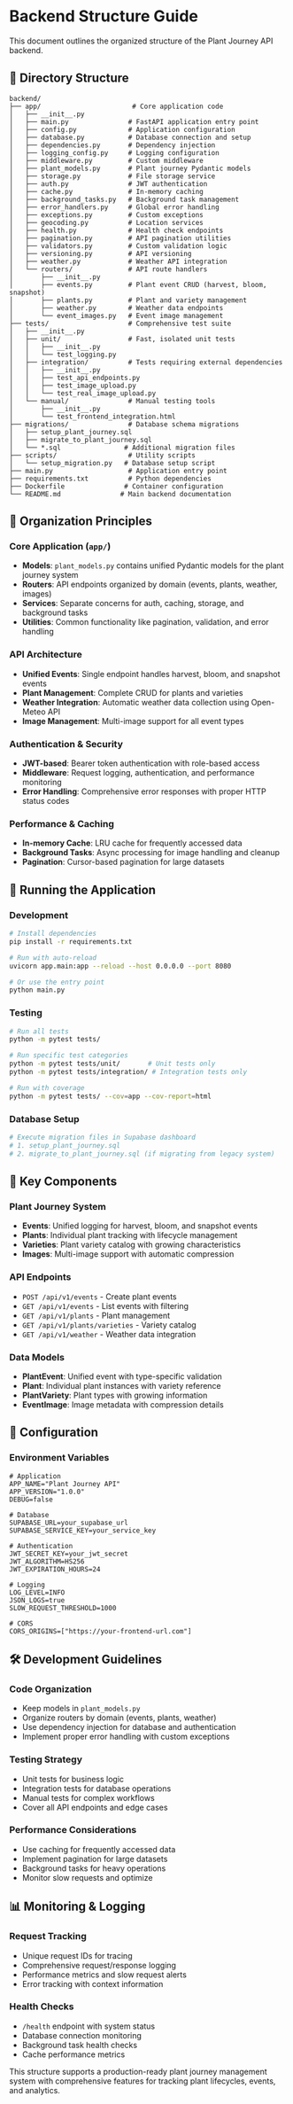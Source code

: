 # Backend Structure Guide

This document outlines the organized structure of the Plant Journey API backend.

## 📁 Directory Structure

```
backend/
├── app/                       # Core application code
│   ├── __init__.py
│   ├── main.py               # FastAPI application entry point
│   ├── config.py             # Application configuration
│   ├── database.py           # Database connection and setup
│   ├── dependencies.py       # Dependency injection
│   ├── logging_config.py     # Logging configuration
│   ├── middleware.py         # Custom middleware
│   ├── plant_models.py       # Plant journey Pydantic models
│   ├── storage.py            # File storage service
│   ├── auth.py               # JWT authentication
│   ├── cache.py              # In-memory caching
│   ├── background_tasks.py   # Background task management
│   ├── error_handlers.py     # Global error handling
│   ├── exceptions.py         # Custom exceptions
│   ├── geocoding.py          # Location services
│   ├── health.py             # Health check endpoints
│   ├── pagination.py         # API pagination utilities
│   ├── validators.py         # Custom validation logic
│   ├── versioning.py         # API versioning
│   ├── weather.py            # Weather API integration
│   └── routers/              # API route handlers
│       ├── __init__.py
│       ├── events.py         # Plant event CRUD (harvest, bloom, snapshot)
│       ├── plants.py         # Plant and variety management
│       ├── weather.py        # Weather data endpoints
│       └── event_images.py   # Event image management
├── tests/                    # Comprehensive test suite
│   ├── __init__.py
│   ├── unit/                 # Fast, isolated unit tests
│   │   ├── __init__.py
│   │   └── test_logging.py
│   ├── integration/          # Tests requiring external dependencies
│   │   ├── __init__.py
│   │   ├── test_api_endpoints.py
│   │   ├── test_image_upload.py
│   │   └── test_real_image_upload.py
│   └── manual/               # Manual testing tools
│       ├── __init__.py
│       └── test_frontend_integration.html
├── migrations/               # Database schema migrations
│   ├── setup_plant_journey.sql
│   ├── migrate_to_plant_journey.sql
│   └── *.sql                # Additional migration files
├── scripts/                  # Utility scripts
│   └── setup_migration.py   # Database setup script
├── main.py                   # Application entry point
├── requirements.txt          # Python dependencies
├── Dockerfile               # Container configuration
└── README.md               # Main backend documentation
```

## 🎯 Organization Principles

### Core Application (`app/`)
- **Models**: `plant_models.py` contains unified Pydantic models for the plant journey system
- **Routers**: API endpoints organized by domain (events, plants, weather, images)
- **Services**: Separate concerns for auth, caching, storage, and background tasks
- **Utilities**: Common functionality like pagination, validation, and error handling

### API Architecture
- **Unified Events**: Single endpoint handles harvest, bloom, and snapshot events
- **Plant Management**: Complete CRUD for plants and varieties
- **Weather Integration**: Automatic weather data collection using Open-Meteo API
- **Image Management**: Multi-image support for all event types

### Authentication & Security
- **JWT-based**: Bearer token authentication with role-based access
- **Middleware**: Request logging, authentication, and performance monitoring
- **Error Handling**: Comprehensive error responses with proper HTTP status codes

### Performance & Caching
- **In-memory Cache**: LRU cache for frequently accessed data
- **Background Tasks**: Async processing for image handling and cleanup
- **Pagination**: Cursor-based pagination for large datasets

## 🚀 Running the Application

### Development
```bash
# Install dependencies
pip install -r requirements.txt

# Run with auto-reload
uvicorn app.main:app --reload --host 0.0.0.0 --port 8080

# Or use the entry point
python main.py
```

### Testing
```bash
# Run all tests
python -m pytest tests/

# Run specific test categories
python -m pytest tests/unit/       # Unit tests only
python -m pytest tests/integration/ # Integration tests only

# Run with coverage
python -m pytest tests/ --cov=app --cov-report=html
```

### Database Setup
```bash
# Execute migration files in Supabase dashboard
# 1. setup_plant_journey.sql
# 2. migrate_to_plant_journey.sql (if migrating from legacy system)
```

## 📝 Key Components

### Plant Journey System
- **Events**: Unified logging for harvest, bloom, and snapshot events
- **Plants**: Individual plant tracking with lifecycle management
- **Varieties**: Plant variety catalog with growing characteristics
- **Images**: Multi-image support with automatic compression

### API Endpoints
- `POST /api/v1/events` - Create plant events
- `GET /api/v1/events` - List events with filtering
- `GET /api/v1/plants` - Plant management
- `GET /api/v1/plants/varieties` - Variety catalog
- `GET /api/v1/weather` - Weather data integration

### Data Models
- **PlantEvent**: Unified event with type-specific validation
- **Plant**: Individual plant instances with variety reference
- **PlantVariety**: Plant types with growing information
- **EventImage**: Image metadata with compression details

## 🔧 Configuration

### Environment Variables
```env
# Application
APP_NAME="Plant Journey API"
APP_VERSION="1.0.0"
DEBUG=false

# Database
SUPABASE_URL=your_supabase_url
SUPABASE_SERVICE_KEY=your_service_key

# Authentication
JWT_SECRET_KEY=your_jwt_secret
JWT_ALGORITHM=HS256
JWT_EXPIRATION_HOURS=24

# Logging
LOG_LEVEL=INFO
JSON_LOGS=true
SLOW_REQUEST_THRESHOLD=1000

# CORS
CORS_ORIGINS=["https://your-frontend-url.com"]
```

## 🛠 Development Guidelines

### Code Organization
- Keep models in `plant_models.py`
- Organize routers by domain (events, plants, weather)
- Use dependency injection for database and authentication
- Implement proper error handling with custom exceptions

### Testing Strategy
- Unit tests for business logic
- Integration tests for database operations
- Manual tests for complex workflows
- Cover all API endpoints and edge cases

### Performance Considerations
- Use caching for frequently accessed data
- Implement pagination for large datasets
- Background tasks for heavy operations
- Monitor slow requests and optimize

## 📊 Monitoring & Logging

### Request Tracking
- Unique request IDs for tracing
- Comprehensive request/response logging
- Performance metrics and slow request alerts
- Error tracking with context information

### Health Checks
- `/health` endpoint with system status
- Database connection monitoring
- Background task health checks
- Cache performance metrics

This structure supports a production-ready plant journey management system with comprehensive features for tracking plant lifecycles, events, and analytics. 